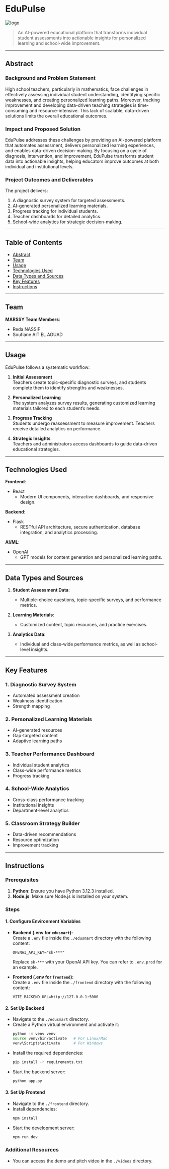 # EduPulse

![logo]("assets/logo.jpeg")
> An AI-powered educational platform that transforms individual student assessments into actionable insights for personalized learning and school-wide improvement.

---

## Abstract

### Background and Problem Statement
High school teachers, particularly in mathematics, face challenges in effectively assessing individual student understanding, identifying specific weaknesses, and creating personalized learning paths. Moreover, tracking improvement and developing data-driven teaching strategies is time-consuming and resource-intensive. This lack of scalable, data-driven solutions limits the overall educational outcomes.

### Impact and Proposed Solution
EduPulse addresses these challenges by providing an AI-powered platform that automates assessment, delivers personalized learning experiences, and enables data-driven decision-making. By focusing on a cycle of diagnosis, intervention, and improvement, EduPulse transforms student data into actionable insights, helping educators improve outcomes at both individual and institutional levels.

### Project Outcomes and Deliverables
The project delivers:
1. A diagnostic survey system for targeted assessments.
2. AI-generated personalized learning materials.
3. Progress tracking for individual students.
4. Teacher dashboards for detailed analytics.
5. School-wide analytics for strategic decision-making.

---

## Table of Contents
- [Abstract](#abstract)
- [Team](#team)
- [Usage](#usage)
- [Technologies Used](#technologies-used)
- [Data Types and Sources](#data-types-and-sources)
- [Key Features](#key-features)
- [Instructions](#instructionss)

---

## Team
**MARSSY Team Members**:
- Reda NASSIF
- Soufiane AIT EL AOUAD
---

## Usage
EduPulse follows a systematic workflow:

1. **Initial Assessment**  
   Teachers create topic-specific diagnostic surveys, and students complete them to identify strengths and weaknesses.

2. **Personalized Learning**  
   The system analyzes survey results, generating customized learning materials tailored to each student’s needs.

3. **Progress Tracking**  
   Students undergo reassessment to measure improvement. Teachers receive detailed analytics on performance.

4. **Strategic Insights**  
   Teachers and administrators access dashboards to guide data-driven educational strategies.

---

## Technologies Used

**Frontend**:
- React  
  - Modern UI components, interactive dashboards, and responsive design.

**Backend**:
- Flask  
  - RESTful API architecture, secure authentication, database integration, and analytics processing.

**AI/ML**:
- OpenAI  
  - GPT models for content generation and personalized learning paths.

---

## Data Types and Sources
1. **Student Assessment Data**:  
   - Multiple-choice questions, topic-specific surveys, and performance metrics.

2. **Learning Materials**:  
   - Customized content, topic resources, and practice exercises.

3. **Analytics Data**:  
   - Individual and class-wide performance metrics, as well as school-level insights.

---

## Key Features

### 1. Diagnostic Survey System
- Automated assessment creation  
- Weakness identification  
- Strength mapping  

### 2. Personalized Learning Materials
- AI-generated resources  
- Gap-targeted content  
- Adaptive learning paths  

### 3. Teacher Performance Dashboard
- Individual student analytics  
- Class-wide performance metrics  
- Progress tracking  

### 4. School-Wide Analytics
- Cross-class performance tracking  
- Institutional insights  
- Department-level analytics  

### 5. Classroom Strategy Builder
- Data-driven recommendations  
- Resource optimization  
- Improvement tracking  

--- 



## Instructions

### Prerequisites
1. **Python**: Ensure you have Python 3.12.3 installed.
2. **Node.js**: Make sure Node.js is installed on your system.

### Steps

#### 1. Configure Environment Variables
- **Backend (.env for `edusmart`):**  
  Create a `.env` file inside the `./edusmart` directory with the following content:  
  ```env
  OPENAI_API_KEY="sk-***"
  ```
  Replace `sk-***` with your OpenAI API key. You can refer to `.env.prod` for an example.

- **Frontend (.env for `frontend`):**  
  Create a `.env` file inside the `./frontend` directory with the following content:  
  ```env
  VITE_BACKEND_URL=http://127.0.0.1:5000
  ```


#### 2. Set Up Backend
- Navigate to the `./edusmart` directory.  
- Create a Python virtual environment and activate it:  
  ```bash
  python -m venv venv
  source venv/bin/activate   # For Linux/Mac
  venv\Scripts\activate      # For Windows
  ```
- Install the required dependencies:  
  ```bash
  pip install -r requirements.txt
  ```
- Start the backend server:  
  ```bash
  python app.py
  ```

#### 3. Set Up Frontend
- Navigate to the `./frontend` directory.  
- Install dependencies:  
  ```bash
  npm install
  ```
- Start the development server:  
  ```bash
  npm run dev
  ```

### Additional Resources
- You can access the demo and pitch video in the `./videos` directory.
